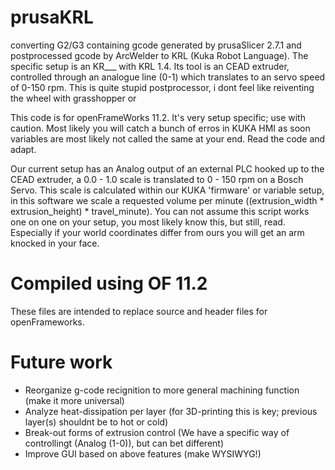 # prusaKRL
converting G2/G3 containing gcode generated by prusaSlicer 2.7.1 and postprocessed gcode by ArcWelder to KRL (Kuka Robot Language). The specific setup is an KR___ with KRL 1.4. Its tool is an CEAD extruder, controlled through an analogue line (0-1) which translates to an servo speed of 0-150 rpm. This is quite stupid postprocessor, i dont feel like reiventing the wheel with grasshopper or 

This code is for openFrameWorks 11.2. It's very setup specific; use with caution. Most likely you will catch a bunch of erros in KUKA HMI as soon variables are most likely not called the same at your end. Read the code and adapt.

Our current setup has an Analog output of an external PLC hooked up to the CEAD extruder, a 0.0 - 1.0 scale is translated to 0 - 150 rpm on a Bosch Servo. This scale is calculated within our KUKA 'firmware' or variable setup, in this software we scale a requested volume per minute ((extrusion_width * extrusion_height) * travel_minute).
You can not assume this script works one on one on your setup, you most likely know this, but still, read. Especially if your world coordinates differ from ours you will get an arm knocked in your face.

# Compiled using OF 11.2
These files are intended to replace source and header files for openFrameworks.

# Future work
- Reorganize g-code recignition to more general machining function (make it more universal)
- Analyze heat-dissipation per layer (for 3D-printing this is key; previous layer(s) shouldnt be to hot or cold)
- Break-out forms of extrusion control (We have a specific way of controllingt (Analog (1-0)), but can bet different)
- Improve GUI based on above features (make WYSIWYG!)
